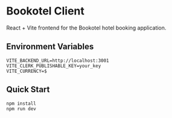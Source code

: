 # Bookotel Client

React + Vite frontend for the Bookotel hotel booking application.

## Environment Variables
```env
VITE_BACKEND_URL=http://localhost:3001
VITE_CLERK_PUBLISHABLE_KEY=your_key
VITE_CURRENCY=$
```

## Quick Start
```bash
npm install
npm run dev
```
